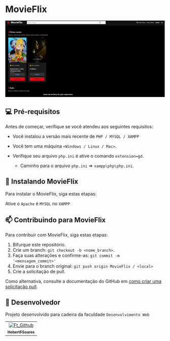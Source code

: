 # MovieFlix

<img src="img/image_projeto.png" alt="Exemplo imagem">


## 💻 Pré-requisitos

Antes de começar, verifique se você atendeu aos seguintes requisitos:

- Você instalou a versão mais recente de `PHP / MYSQL / XAMPP`
- Você tem uma máquina `<Windows / Linux / Mac>`.
- Verifique seu arquivo `php.ini` é ative o comando `extension=gd`.
  
  - Caminho para o arquivo `php.ini` => `xampp\php\php.ini`.

## 🚀 Instalando MovieFlix

Para instalar o MovieFlix, siga estas etapas:

Ative o `Apache` é `MYSQL` no `XAMPP`

## 📫 Contribuindo para MovieFlix

Para contribuir com MovieFlix, siga estas etapas:

1. Bifurque este repositório.
2. Crie um branch: `git checkout -b <nome_branch>`.
3. Faça suas alterações e confirme-as: `git commit -m '<mensagem_commit>'`
4. Envie para o branch original: `git push origin MovieFlix / <local>`
5. Crie a solicitação de pull.

Como alternativa, consulte a documentação do GitHub em [como criar uma solicitação pull](https://help.github.com/en/github/collaborating-with-issues-and-pull-requests/creating-a-pull-request).

## 🤝 Desenvolvedor

Projeto desenvolvido para cadeira da faculdade `Desenvolvimento Web`

<table>
  <tr>
    <td align="center">
      <a href="#" title="Hebert">
        <img src="https://avatars.githubusercontent.com/u/88061348?s=400&u=0f256aaecccd77a0d09b4b04b6a7f42e95729fbd&v=4" width="100px;" alt="Ft_Github"/><br>
        <sub>
          <b>HebertFSoares</b>
        </sub>
      </a>
    </td>
  </tr>
</table>
